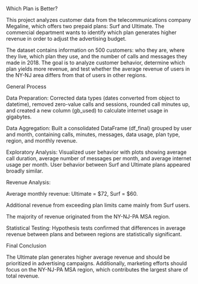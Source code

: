 Which Plan is Better?

This project analyzes customer data from the telecommunications company Megaline, which offers two prepaid plans: Surf and Ultimate. The commercial department wants to identify which plan generates higher revenue in order to adjust the advertising budget.

The dataset contains information on 500 customers: who they are, where they live, which plan they use, and the number of calls and messages they made in 2018. The goal is to analyze customer behavior, determine which plan yields more revenue, and test whether the average revenue of users in the NY-NJ area differs from that of users in other regions.

General Process

Data Preparation: Corrected data types (dates converted from object to datetime), removed zero-value calls and sessions, rounded call minutes up, and created a new column (gb_used) to calculate internet usage in gigabytes.

Data Aggregation: Built a consolidated DataFrame (df_final) grouped by user and month, containing calls, minutes, messages, data usage, plan type, region, and monthly revenue.

Exploratory Analysis: Visualized user behavior with plots showing average call duration, average number of messages per month, and average internet usage per month. User behavior between Surf and Ultimate plans appeared broadly similar.

Revenue Analysis:

Average monthly revenue: Ultimate = $72, Surf = $60.

Additional revenue from exceeding plan limits came mainly from Surf users.

The majority of revenue originated from the NY-NJ-PA MSA region.

Statistical Testing: Hypothesis tests confirmed that differences in average revenue between plans and between regions are statistically significant.

Final Conclusion

The Ultimate plan generates higher average revenue and should be prioritized in advertising campaigns. Additionally, marketing efforts should focus on the NY-NJ-PA MSA region, which contributes the largest share of total revenue.
